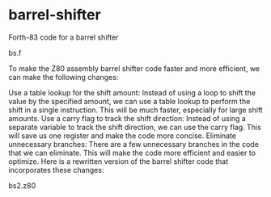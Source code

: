 # barrel-shifter


Forth-83 code for a barrel shifter

bs.f


To make the Z80 assembly barrel shifter code faster and more efficient, we can make the following changes:

Use a table lookup for the shift amount: Instead of using a loop to shift the value by the specified amount, we can use a table lookup to perform the shift in a single instruction. This will be much faster, especially for large shift amounts.
Use a carry flag to track the shift direction: Instead of using a separate variable to track the shift direction, we can use the carry flag. This will save us one register and make the code more concise.
Eliminate unnecessary branches: There are a few unnecessary branches in the code that we can eliminate. This will make the code more efficient and easier to optimize.
Here is a rewritten version of the barrel shifter code that incorporates these changes:

bs2.z80


